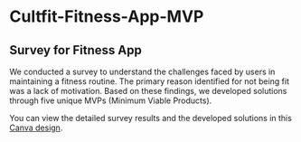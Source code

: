 # Cultfit-Fitness-App-MVP
## Survey for Fitness App

We conducted a survey to understand the challenges faced by users in maintaining a fitness routine. The primary reason identified for not being fit was a lack of motivation. Based on these findings, we developed solutions through five unique MVPs (Minimum Viable Products). 

You can view the detailed survey results and the developed solutions in this [Canva design](https://www.canva.com/design/DAGNzxubPDE/J4DnA3_M6LrxB3YRBsiJQg/edit?utm_content=DAGNzxubPDE&utm_campaign=designshare&utm_medium=link2&utm_source=sharebutton).

